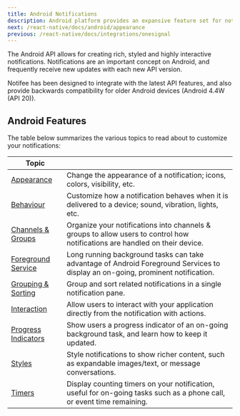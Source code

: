 ```yaml
---
title: Android Notifications
description: Android platform provides an expansive feature set for notifications. Learn about the differences, compatibility and support.
next: /react-native/docs/android/appearance
previous: /react-native/docs/integrations/onesignal
---
```


The Android API allows for creating rich, styled and highly interactive notifications. Notifications are an important
concept on Android, and frequently receive new updates with each new API version.

Notifee has been designed to integrate with the latest API features, and also provide backwards compatibility for
older Android devices (Android 4.4W (API 20)).

## Android Features

The table below summarizes the various topics to read about to customize your notifications:

| Topic                                                                 |                                                                                                                                 |
| --------------------------------------------------------------------- | ------------------------------------------------------------------------------------------------------------------------------- |
| [Appearance](/react-native/docs/android/appearance)                   | Change the appearance of a notification; icons, colors, visibility, etc.                                                        |
| [Behaviour](/react-native/docs/android/behaviour)                     | Customize how a notification behaves when it is delivered to a device; sound, vibration, lights, etc.                           |
| [Channels & Groups](/react-native/docs/android/channels)              | Organize your notifications into channels & groups to allow users to control how notifications are handled on their device.     |
| [Foreground Service](/react-native/docs/android/foreground-service)   | Long running background tasks can take advantage of Android Foreground Services to display an on-going, prominent notification. |
| [Grouping & Sorting](/react-native/docs/android/grouping-and-sorting) | Group and sort related notifications in a single notification pane.                                                             |
| [Interaction](/react-native/docs/android/interaction)                 | Allow users to interact with your application directly from the notification with actions.                                      |
| [Progress Indicators](/react-native/docs/android/progress-indicators) | Show users a progress indicator of an on-going background task, and learn how to keep it updated.                               |
| [Styles](/react-native/docs/android/styles)                           | Style notifications to show richer content, such as expandable images/text, or message conversations.                           |
| [Timers](/react-native/docs/android/timers)                           | Display counting timers on your notification, useful for on-going tasks such as a phone call, or event time remaining.          |
